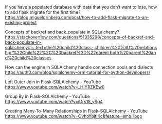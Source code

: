 
If you have a populated database with data that you don’t want to lose, how to add flask migrate for the first time?
 https://blog.miguelgrinberg.com/post/how-to-add-flask-migrate-to-an-existing-project 


Concepts of backref and back_populate in SQLalchemy?
https://stackoverflow.com/questions/51335298/concepts-of-backref-and-back-populate-in-sqlalchemy#:~:text=the%20child%20class-,children%20%3D%20relationship(%22Child%22%2C%20backref%3D%22parent,both%20parent%20and%20child%20classes. 


How can the engine in SQLAlchemy handle connection pools and dialects 
https://auth0.com/blog/sqlalchemy-orm-tutorial-for-python-developers/   


Left Outer Join in Flask-SQLAlchemy - YouTube
https://www.youtube.com/watch?v=_HIY1lZKEw0

Group By in Flask-SQLAlchemy - YouTube
https://www.youtube.com/watch?v=iDrs1S_ySg4

Creating Many-To-Many Relationships in Flask-SQLAlchemy - YouTube
https://www.youtube.com/watch?v=OvhoYbjtiKc&feature=emb_logo

